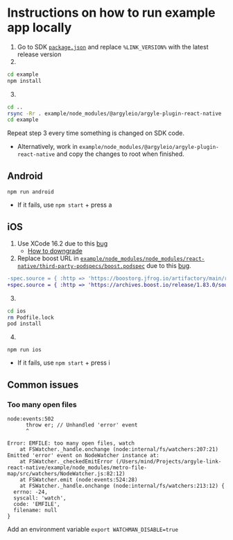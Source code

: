 # Instructions on how to run example app locally

1. Go to SDK [`package.json`](../package.json) and replace `%LINK_VERSION%` with the latest release version
2. 
```bash
cd example
npm install
```
3.
```bash
cd ..
rsync -Rr . example/node_modules/@argyleio/argyle-plugin-react-native
cd example
```
Repeat step 3 every time something is changed on SDK code.
   - Alternatively, work in `example/node_modules/@argyleio/argyle-plugin-react-native` and copy the changes to root when finished.

## Android
`npm run android`
   - If it fails, use `npm start` + press a

## iOS

1. Use XCode 16.2 due to this [bug](https://github.com/facebook/react-native/issues/50411)
   -  [How to downgrade](https://github.com/facebook/react-native/issues/50411#issuecomment-2768819763)
2. Replace boost URL in [`example/node_modules/node_modules/react-native/third-party-podspecs/boost.podspec`](node_modules/react-native/third-party-podspecs/boost.podspec) due to this [bug](https://github.com/facebook/react-native/issues/42110).
```diff
-spec.source = { :http => 'https://boostorg.jfrog.io/artifactory/main/release/1.83.0/source/boost_1_83_0.tar.bz2',
+spec.source = { :http => 'https://archives.boost.io/release/1.83.0/source/boost_1_83_0.tar.bz2',
```
3.
```bash
cd ios
rm Podfile.lock
pod install
```
4.
`npm run ios`
- If it fails, use `npm start` + press i

## Common issues

### Too many open files
```text
node:events:502
      throw er; // Unhandled 'error' event
      ^

Error: EMFILE: too many open files, watch
    at FSWatcher._handle.onchange (node:internal/fs/watchers:207:21)
Emitted 'error' event on NodeWatcher instance at:
    at FSWatcher._checkedEmitError (/Users/mind/Projects/argyle-link-react-native/example/node_modules/metro-file-map/src/watchers/NodeWatcher.js:82:12)
    at FSWatcher.emit (node:events:524:28)
    at FSWatcher._handle.onchange (node:internal/fs/watchers:213:12) {
  errno: -24,
  syscall: 'watch',
  code: 'EMFILE',
  filename: null
}
```

Add an environment variable `export WATCHMAN_DISABLE=true`